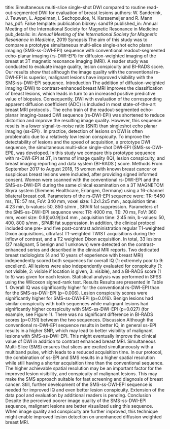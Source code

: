 title: Simultaneous multi-slice single-shot DWI compared to routine read-out-segmented DWI for evaluation of breast lesions
authors: W. Sanderink, J. Teuwen, L. Appelman, I. Sechopoulos, N. Karssemeijer and R. Mann
has_pdf: False
template: publication
bibkey: sand19
published_in: Annual Meeting of the International Society for Magnetic Resonance in Medicine
pub_details: in: <i>Annual Meeting of the International Society for Magnetic Resonance in Medicine</i>, 2019
Synopsis The aim of this study was to compare a prototype simultaneous multi-slice single-shot echo planar imaging (SMS-ss-DWI-EPI) sequence with conventional readout-segmented echo-planar imaging (rs-DWI-EPI) for diffusion-weighted imaging of the breast at 3T magnetic resonance imaging (MRI). A reader study was conducted to evaluate image quality, lesion conspicuity and BI-RADS score. Our results show that although the image quality with the conventional rs-DWI-EPI is superior, malignant lesions have improved visibility with the SMS-ss-DWI-EPI sequence.  Introduction The addition of diffusion-weighted imaging (DWI) to contrast-enhanced breast MRI improves the classification of breast lesions, which leads in turn to an increased positive predictive value of biopsies. Consequently, DWI with evaluation of the corresponding apparent diffusion coefficient (ADC) is included in most state-of-the-art breast MRI protocols . The echo train of the readout-segmented echo-planar imaging-based DWI sequence (rs-DWI-EPI) was shortened to reduce distortion and improve the resulting image quality. However, this sequence results in a lower signal-to-noise ratio (SNR) than singleshot echo planar imaging (ss-EPI) . In practice, detection of lesions on DWI is often problematic due to a relatively low lesion conspicuity. To improve the detectability of lesions and the speed of acquisition, a prototype DWI sequence, the simultaneous multi-slice single-shot DWI-EPI (SMS-ss-DWI-EPI), was developed. In this study we compare this prototype sequence with rs-DWI-EPI at 3T, in terms of image quality (IQ), lesion conspicuity, and breast imaging reporting and data system (BI-RADS ) score.  Methods From September 2017 to August 2018, 15 women with known breast cancer or suspicious breast lesions were included, after providing signed informed consent. Women were scanned with the conventional rs-DWI-EPI and the SMS-ss-DWI-EPI during the same clinical examination on a 3T MAGNETOM Skyra system (Siemens Healthcare, Erlangen, Germany) using a 16-channel bilateral breast coil. Parameters of the rs-DWI-EPI sequence were: TR: 5450 ms, TE: 57 ms, FoV: 340 mm, voxel size: 1.2x1.2x5 mm , acquisition time: 4:23 min, b-values: 50, 850 s/mm , SPAIR fat suppression. Parameters of the SMS-ss-DWI-EPI sequence were: TR: 4000 ms, TE: 70 ms, FoV: 360 mm, voxel size: 0.9(i)x0.9(i)x4 mm , acquisition time: 2:45 min, b-values: 50, 400, 800 s/mm , SPAIR fat suppression. In addition, the clinical protocol included one pre- and five post-contrast administration regular T1-weighted Dixon acquisitions, ultrafast T1-weighted TWIST acquisitions during the inflow of contrast, and a T2 weighted Dixon acquisition. In total, 33 lesions (27 malignant, 5 benign and 1 unknown) were detected on the contrast-enhanced series and described in the clinical MRI reports. Two dedicated breast radiologists (4 and 10 years of experience with breast MRI) independently scored both sequences for overall IQ (1: extremely poor to 9: excellent). All lesions were also independently evaluated for conspicuity (1: not visible, 2: visible if location is given, 3: visible), and a BI-RADS score (1 to 5) was given for each lesion. Statistical analysis was performed in SPSS using the Wilcoxon signed-rank test.  Results Results are presented in Table 1. Overall IQ was significantly higher for the conventional rs-DWI-EPI than for the SMS-ss-DWI-EPI (p=0.006). Lesion conspicuity scores were significantly higher for SMS-ss-DWI-EPI (p=0.016). Benign lesions had similar conspicuity with both sequences while malignant lesions had significantly higher conspicuity with SMS-ss-DWI-EPI (p=0.027) (for example, see Figure 1). There was no significant difference in BI-RADS scores (p=0.151) between the two sequences.  Discussion Although the conventional rs-DWI-EPI sequence results in better IQ, in general ss-EPI results in a higher SNR, which may lead to better visibility of malignant lesions with SMS-ss-DWI-EPI. This might eventually improve the clinical value of DWI in addition to contrast enhanced breast MRI. Simultaneous Multi-Slice (SMS) ensures that slices are excited simultaneously with a multiband pulse, which leads to a reduced acquisition time. In our protocol, the combination of ss-EPI and SMS results in a higher spatial resolution while still having a shorter acquisition time than the conventional sequence. The higher achievable spatial resolution may be an important factor for the improved lesion visibility, and conspicuity of malignant lesions. This may make the SMS approach suitable for fast screening and diagnosis of breast cancer. Still, further development of the SMS-ss-DWI-EPI sequence is needed for improved IQ and even better lesion conspicuity. Extension of the data pool and evaluation by additional readers is pending.  Conclusion Despite the perceived poorer image quality of the SMS-ss-DWI-EPI sequence, malignant lesions are better visualized using this sequence. When image quality and conspicuity are further improved, this technique might enable improved lesion detection on unenhanced diffusion weighted breast MRI.

